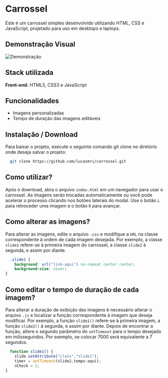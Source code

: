 # Carrossel

Este é um carrossel simples desenvolvido utilizando HTML, CSS e JavaScript, projetado para uso em desktops e laptops.

## Demonstração Visual

![Demonstração](https://github.com/user-attachments/assets/a77d4b51-b58b-4010-a361-39c34162afcb)

## Stack utilizada

**Front-end:** HTML5, CSS3 e JavaScript

## Funcionalidades

- Imagens personalizadas
- Tempo de duração das imagens editáveis

## Instalação / Download

Para baixar o projeto, execute o seguinte comando git clone no diretório onde deseja salvar o projeto:

```bash
  git clone https://github.com/lucasmri/carrossel.git
```

## Como utilizar?

Após o download, abra o arquivo `index.html` em um navegador para usar o carrossel. As imagens serão trocadas automaticamente ou você pode acelerar o processo clicando nos botões laterais do modal. Use o botão `L` para retroceder uma imagem e o botão `R` para avançar.


## Como alterar as imagens?

Para alterar as imagens, edite o arquivo `.css` e modifique a `URL` na classe correspondente à ordem de cada imagem desejada. Por exemplo, a classe `slide1` refere-se à primeira imagem do carrossel, a classe `slide2` à segunda, e assim por diante.

```css
  .slide1 {
    background: url("link-aqui") no-repeat center center;
    background-size: cover;
}
``` 

## Como editar o tempo de duração de cada imagem?

Para alterar a duração de exibição das imagens é necessário alterar o arquivo `.js` e localizar a função correspondente à imagem que deseja modificar. Por exemplo, a função `slide1()` refere-se à primeira imagem, a função `slide2()` à segunda, e assim por diante. Depois de encontrar a função, altere o segundo parâmetro do `setTimeout` para o tempo desejado em milissegundos. Por exemplo, se colocar 7000 será equivalente a 7 segundos.

```javascript
  function slide1() {
    slide.setAttribute("class","slide1");
    timer = setTimeout(slide2,tempo-aqui);
    nCheck = 1;
}
``` 